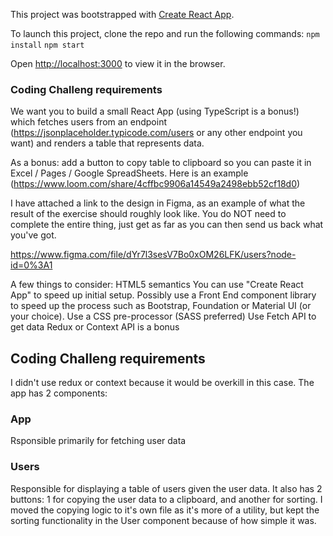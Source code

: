 This project was bootstrapped with [Create React App](https://github.com/facebook/create-react-app).

To launch this project, clone the repo and run the following commands:
`npm install`
`npm start`

Open [http://localhost:3000](http://localhost:3000) to view it in the browser.

### Coding Challeng requirements

We want you to build a small React App (using TypeScript is a bonus!) which fetches users from an endpoint (https://jsonplaceholder.typicode.com/users or any other endpoint you want) and renders a table that represents data.

As a bonus: add a button to copy table to clipboard so you can paste it in Excel / Pages / Google SpreadSheets.
Here is an example (https://www.loom.com/share/4cffbc9906a14549a2498ebb52cf18d0)

I have attached a link to the design in Figma, as an example of what the result of the exercise should roughly look like. You do NOT need to complete the entire thing, just get as far as you can then send us back what you've got.

https://www.figma.com/file/dYr7l3sesV7Bo0xOM26LFK/users?node-id=0%3A1

A few things to consider:
HTML5 semantics
You can use "Create React App" to speed up initial setup.
Possibly use a Front End component library to speed up the process such as Bootstrap, Foundation or Material UI (or your choice).
Use a CSS pre-processor (SASS preferred)
Use Fetch API to get data
Redux or Context API is a bonus

## Coding Challeng requirements

I didn't use redux or context because it would be overkill in this case. The app has 2 components:

### App

Rsponsible primarily for fetching user data

### Users

Responsible for displaying a table of users given the user data. It also has 2 buttons: 1 for copying the user data to a clipboard, and another for sorting. I moved the copying logic to it's own file as it's more of a utility, but kept the sorting functionality in the User component because of how simple it was.
